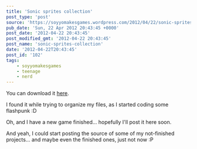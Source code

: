 ```yaml
---
title: 'Sonic sprites collection'
post_type: 'post'
source: 'https://soyyomakesgames.wordpress.com/2012/04/22/sonic-sprites-collection/'
pub_date: 'Sun, 22 Apr 2012 20:43:45 +0000'
post_date: '2012-04-22 20:43:45'
post_modified_gmt: '2012-04-22 20:43:45'
post_name: 'sonic-sprites-collection'
date: '2012-04-22T20:43:45'
post_id: '102'
tags:
    - soyyomakesgames
    - teenage
    - nerd
---
```

<p>You can download it <a title="Sonic sprites collection" href="http://www.mediafire.com/?5865vz1mv4sfa6i" target="_blank">here</a>.</p><p>I found it while trying to organize my files, as I started coding some flashpunk :D</p><p>Oh, and I have a new game finished... hopefully I'll post it here soon.</p><p>And yeah, I could start posting the source of some of my not-finished projects... and maybe even the finished ones, just not now :P</p>